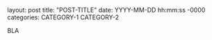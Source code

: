 layout: post
title: "POST-TITLE"
date: YYYY-MM-DD hh:mm:ss -0000
categories: CATEGORY-1 CATEGORY-2

BLA
